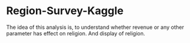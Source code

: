 # Region-Survey-Kaggle

The idea of this analysis is, to understand whether revenue or any other parameter has effect on religion. And display of religion.

